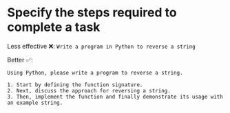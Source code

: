 # Specify the steps required to complete a task

Less effective ❌:
`Write a program in Python to reverse a string`

Better ✅:

```
Using Python, please write a program to reverse a string.

1. Start by defining the function signature.
2. Next, discuss the approach for reversing a string.
3. Then, implement the function and finally demonstrate its usage with an example string.
```
